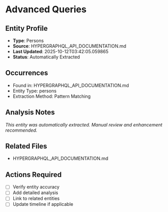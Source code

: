 # Advanced Queries

## Entity Profile
- **Type**: Persons
- **Source**: HYPERGRAPHQL_API_DOCUMENTATION.md
- **Last Updated**: 2025-10-12T03:42:05.059865
- **Status**: Automatically Extracted

## Occurrences
- Found in: HYPERGRAPHQL_API_DOCUMENTATION.md
- Entity Type: persons
- Extraction Method: Pattern Matching

## Analysis Notes
*This entity was automatically extracted. Manual review and enhancement recommended.*

## Related Files
- HYPERGRAPHQL_API_DOCUMENTATION.md

## Actions Required
- [ ] Verify entity accuracy
- [ ] Add detailed analysis
- [ ] Link to related entities
- [ ] Update timeline if applicable
